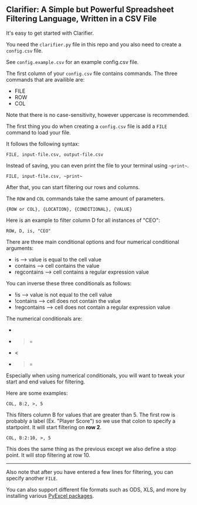 Clarifier: A Simple but Powerful Spreadsheet Filtering Language, Written in a CSV File
---

It's easy to get started with Clarifier.

You need the `clarifier.py` file in this repo and you also need to create a `config.csv` file.

See `config.example.csv` for an example config.csv file.

The first column of your `config.csv` file contains commands. The three commands that are availible are:

- FILE
- ROW
- COL

Note that there is no case-sensitivity, however uppercase is recommended.

The first thing you do when creating a `config.csv` file is add a `FILE` command to load your file.

It follows the following syntax:

```
FILE, input-file.csv, output-file.csv
```

Instead of saving, you can even print the file to your terminal using `~print~`.

```
FILE, input-file.csv, ~print~
```

After that, you can start filtering our rows and columns.

The `ROW` and `COL` commands take the same amount of parameters.

```
{ROW or COL}, {LOCATION}, {CONDITIONAL}, {VALUE}
```

Here is an example to filter column D for all instances of "CEO":

```
ROW, D, is, "CEO"
```

There are three main conditional options and four numerical conditional arguments:

- is --> value is equal to the cell value
- contains --> cell contains the value
- regcontains --> cell contains a regular expression value

You can inverse these three conditionals as follows:

- !is --> value is not equal to the cell value
- !contains --> cell does not contain the value
- !regcontains --> cell does not contain a regular expression value

The numerical conditionals are:

- >
- >=
- <
- >=

Especially when using numerical conditionals, you will want to tweak your start and end values for filtering.

Here are some examples:

```
COL, B:2, >, 5
```

This filters column B for values that are greater than 5. The first row is probably a label (Ex. "Player Score") so we use that colon to specify a startpoint. It will start filtering on **row 2**.

```
COL, B:2:10, >, 5
```

This does the same thing as the previous except we also define a stop point. It will stop filtering at row 10.


---

Also note that after you have entered a few lines for filtering, you can specify another `FILE`.

You can also support different file formats such as ODS, XLS, and more by installing various [PyExcel packages](http://docs.pyexcel.org/en/latest/).
